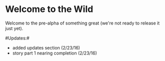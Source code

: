 # Welcome to the Wild
Welcome to the pre-alpha of something great (we're not ready to release it just yet).








#Updates:#
- added updates section (2/23/16)
- story part 1 nearing completion (2/23/16)
